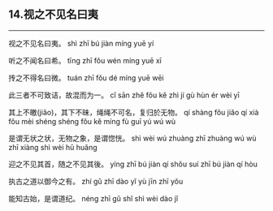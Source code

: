 ## 14.视之不见名曰夷
---


<ruby><rbc><rb> 视之不见名曰夷。 </rb></rbc>
  <rtc><rt>shì zhī bú jiàn míng yuē yí</rt></rtc>
</ruby>

<ruby><rbc><rb> 听之不闻名曰希。 </rb></rbc>
  <rtc><rt>tīng zhī fǒu wén míng yuē xī</rt></rtc>
</ruby>

<ruby><rbc><rb> 抟之不得名曰微。 </rb></rbc>
  <rtc><rt>tuán zhī fǒu dé míng yuē wēi</rt></rtc>
</ruby>

<ruby><rbc><rb> 此三者不可致诘，故混而为一。 </rb></rbc>
  <rtc><rt>cǐ sān zhě fǒu kě zhì jí gù hùn ér wèi yī</rt></rtc>
</ruby>

<ruby><rbc><rb> 其上不皦(jiǎo)，其下不昧，绳绳不可名，复归於无物。 </rb></rbc>
  <rtc><rt>qí shàng fǒu jiǎo qí xià fǒu mèi shéng shéng fǒu kě míng fù guī yú wú wù</rt></rtc>
</ruby>

<ruby><rbc><rb> 是谓无状之状，无物之象，是谓惚恍。 </rb></rbc>
  <rtc><rt>shì wèi wú zhuàng zhī zhuàng wú wù zhī xiàng shì wèi hū huǎng</rt></rtc>
</ruby>

<ruby><rbc><rb> 迎之不见其首，随之不见其後。 </rb></rbc>
  <rtc><rt>yíng zhī bú jiàn qí shǒu suí zhī bú jiàn qí hòu</rt></rtc>
</ruby>

<ruby><rbc><rb> 执古之道以御今之有。 </rb></rbc>
  <rtc><rt>zhí gǔ zhī dào yǐ yù jīn zhī yǒu</rt></rtc>
</ruby>

<ruby><rbc><rb> 能知古始，是谓道纪。 </rb></rbc>
  <rtc><rt>néng zhī gǔ shǐ shì wèi dào jǐ</rt></rtc>
</ruby>

<ruby><rbc><rb>   </rb></rbc>
  <rtc><rt> </rt></rtc>
</ruby>

